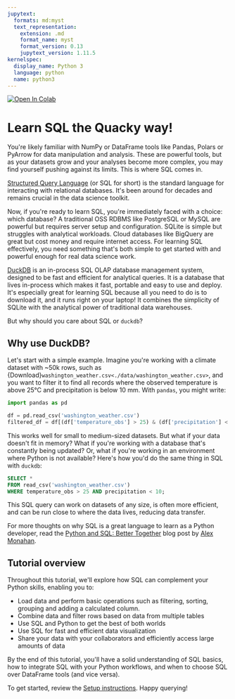 ```yaml
---
jupytext:
  formats: md:myst
  text_representation:
    extension: .md
    format_name: myst
    format_version: 0.13
    jupytext_version: 1.11.5
kernelspec:
  display_name: Python 3
  language: python
  name: python3
---
```


<a target="_blank" href="https://colab.research.google.com/github/motherduckdb/sql-tutorial">
  <img src="https://colab.research.google.com/assets/colab-badge.svg" alt="Open In Colab"/>
</a>

# Learn SQL the Quacky way!

You're likely familiar with NumPy or DataFrame tools like Pandas, Polars or PyArrow for data manipulation and analysis. These are powerful tools, but as your datasets grow and your analyses become more complex, you may find yourself pushing against its limits. This is where SQL comes in.

[Structured Query Language](https://duckdb.org/docs/sql/introduction.html) (or SQL for short) is the standard language for interacting with relational databases. It's been around for decades and remains crucial in the data science toolkit.

Now, if you're ready to learn SQL, you're immediately faced with a choice: which database? A traditional OSS RDBMS like PostgreSQL or MySQL are powerful but requires server setup and configuration. SQLite is simple but struggles with analytical workloads. Cloud databases like BigQuery are great but cost money and require internet access. For learning SQL effectively, you need something that's both simple to get started with and powerful enough for real data science work.

[DuckDB](https://duckdb.org/) is an in-process SQL OLAP database management system, designed to be fast and efficient for analytical queries. It is a database that lives in-process which makes it fast, portable and easy to use and deploy. It's especially great for learning SQL because all you need to do is to download it, and it runs right on your laptop! It combines the simplicity of SQLite with the analytical power of traditional data warehouses.

But why should you care about SQL or `duckdb`?

## Why use DuckDB?

Let's start with a simple example. Imagine you're working with a climate dataset with ~50k rows, such as {Download}`washington_weather.csv<./data/washington_weather.csv>`, and you want to filter it to find all records where the observed temperature is above 25°C and precipitation is below 10 mm. With `pandas`, you might write:


```python
import pandas as pd

df = pd.read_csv('washington_weather.csv')
filtered_df = df[(df['temperature_obs'] > 25) & (df['precipitation'] < 10)]
```

This works well for small to medium-sized datasets. But what if your data doesn't fit in memory? What if you're working with a database that's constantly being updated? Or, what if you're working in an environment where Python is not available? Here's how you'd do the same thing in SQL with `duckdb`:

```sql
SELECT *
FROM read_csv('washington_weather.csv')
WHERE temperature_obs > 25 AND precipitation < 10;
```

This SQL query can work on datasets of any size, is often more efficient, and can be run close to where the data lives, reducing data transfer.

For more thoughts on why SQL is a great language to learn as a Python developer, read the [Python and SQL: Better Together](https://alex-monahan.github.io/2021/08/22/Python_and_SQL_Better_Together.html) blog post by [Alex Monahan](https://github.com/Alex-Monahan).

## Tutorial overview

Throughout this tutorial, we'll explore how SQL can complement your Python skills, enabling you to:

- Load data and perform basic operations such as filtering, sorting, grouping and adding a calculated column.
- Combine data and filter rows based on data from multiple tables
- Use SQL and Python to get the best of both worlds
- Use SQL for fast and efficient data visualization
- Share your data with your collaborators and efficiently access large amounts of data

By the end of this tutorial, you'll have a solid understanding of SQL basics, how to integrate SQL with your Python workflows, and when to choose SQL over DataFrame tools (and vice versa).

To get started, review the [Setup instructions](https://motherduckdb.github.io/sql-tutorial/setup-instructions.html). Happy querying!
